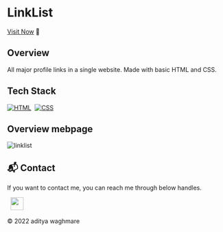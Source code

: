 
# LinkList

[Visit Now]( adityawaghmare.in) 🚀





## Overview

All major profile links in a single website.
Made with basic HTML and CSS.

## Tech Stack
[![HTML](https://img.shields.io/badge/html5%20-%23E34F26.svg?&style=for-the-badge&logo=html5&logoColor=white)](https://github.com/jigar-sable/LinkList/search?l=html)&nbsp;
[![CSS](https://img.shields.io/badge/css3%20-%231572B6.svg?&style=for-the-badge&logo=css3&logoColor=white)](https://github.com/jigar-sable/LinkList/search?l=css)&nbsp;

## Overview mebpage
![linklist](https://hosting.photobucket.com/images/i/aditya4452/WhatsApp_Image_2022-06-16_at_3.32.06_PM.jpeg)



<h2>📬 Contact</h2>

If you want to contact me, you can reach me through below handles.

&nbsp;&nbsp;<a href="https://www.linkedin.com/in/aditya-waghmare-940aa2235/"><img src="https://www.felberpr.com/wp-content/uploads/linkedin-logo.png" width="30"></img></a>

© 2022 aditya waghmare



